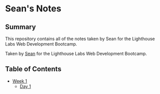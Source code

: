 # Sean's Notes
## Summary

This repository contains all of the notes taken by Sean for the Lighthouse Labs Web Development Bootcamp.

Taken by [Sean](https://github.com/Sean-HL-Lin/lighthouse-web-notes) for the Lighthouse Labs Web Development Bootcamp.

## Table of Contents
* [Week 1](/week_1)
    * [Day 1](/Week_1/Day_1)
